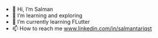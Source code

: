 - 👋 Hi, I’m Salman
- 👀 I’m learning and exploring
- 🌱 I’m currently learning FLutter
- 📫 How to reach me www.linkedin.com/in/salmantariqst

<!---
SalmanTariq-st/SalmanTariq-st is a ✨ special ✨ repository because its `README.md` (this file) appears on your GitHub profile.
You can click the Preview link to take a look at your changes.
--->

